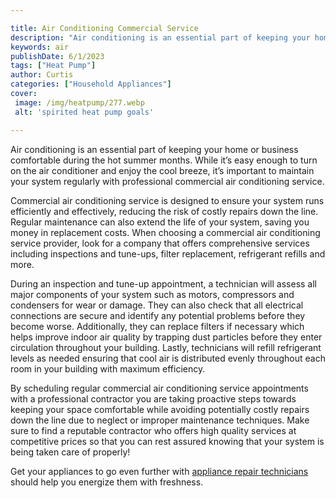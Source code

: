 ```yaml
---

title: Air Conditioning Commercial Service
description: "Air conditioning is an essential part of keeping your home or business comfortable during the hot summer months. While it’s easy e...continue on"
keywords: air
publishDate: 6/1/2023
tags: ["Heat Pump"]
author: Curtis
categories: ["Household Appliances"]
cover: 
 image: /img/heatpump/277.webp
 alt: 'spirited heat pump goals'

---
```


Air conditioning is an essential part of keeping your home or business comfortable during the hot summer months. While it’s easy enough to turn on the air conditioner and enjoy the cool breeze, it’s important to maintain your system regularly with professional commercial air conditioning service.

Commercial air conditioning service is designed to ensure your system runs efficiently and effectively, reducing the risk of costly repairs down the line. Regular maintenance can also extend the life of your system, saving you money in replacement costs. When choosing a commercial air conditioning service provider, look for a company that offers comprehensive services including inspections and tune-ups, filter replacement, refrigerant refills and more.

During an inspection and tune-up appointment, a technician will assess all major components of your system such as motors, compressors and condensers for wear or damage. They can also check that all electrical connections are secure and identify any potential problems before they become worse. Additionally, they can replace filters if necessary which helps improve indoor air quality by trapping dust particles before they enter circulation throughout your building. Lastly, technicians will refill refrigerant levels as needed ensuring that cool air is distributed evenly throughout each room in your building with maximum efficiency. 

By scheduling regular commercial air conditioning service appointments with a professional contractor you are taking proactive steps towards keeping your space comfortable while avoiding potentially costly repairs down the line due to neglect or improper maintenance techniques. Make sure to find a reputable contractor who offers high quality services at competitive prices so that you can rest assured knowing that your system is being taken care of properly!

Get your appliances to go even further with <a href="/pages/appliance-repair-technicians/">appliance repair technicians</a> should help you energize them with freshness.